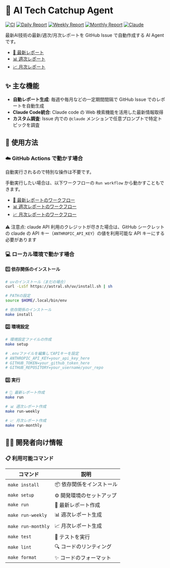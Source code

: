 # 🤖 AI Tech Catchup Agent

[![CI](https://github.com/Yagami360/ai-tech-catchup-agent/actions/workflows/ci.yml/badge.svg)](https://github.com/Yagami360/ai-tech-catchup-agent/actions/workflows/ci.yml)
[![Daily Report](https://github.com/Yagami360/ai-tech-catchup-agent/actions/workflows/daily-report.yml/badge.svg)](https://github.com/Yagami360/ai-tech-catchup-agent/actions/workflows/daily-report.yml)
[![Weekly Report](https://github.com/Yagami360/ai-tech-catchup-agent/actions/workflows/weekly-report.yml/badge.svg)](https://github.com/Yagami360/ai-tech-catchup-agent/actions/workflows/weekly-report.yml)
[![Monthly Report](https://github.com/Yagami360/ai-tech-catchup-agent/actions/workflows/monthly-report.yml/badge.svg)](https://github.com/Yagami360/ai-tech-catchup-agent/actions/workflows/monthly-report.yml)
[![Claude](https://github.com/Yagami360/ai-tech-catchup-agent/actions/workflows/claude.yml/badge.svg)](https://github.com/Yagami360/ai-tech-catchup-agent/actions/workflows/claude.yml)

最新AI技術の最新/週次/月次レポートを GitHub Issue で自動作成する AI Agent です。

- [📅 最新レポート](https://github.com/Yagami360/ai-tech-catchup-agent/issues?q=is%3Aissue%20state%3Aopen%20label%3Areport)
- [📊 週次レポート](https://github.com/Yagami360/ai-tech-catchup-agent/issues?q=is%3Aissue%20state%3Aopen%20label%3Aweekly-report)
- [📈 月次レポート](https://github.com/Yagami360/ai-tech-catchup-agent/issues?q=is%3Aissue%20state%3Aopen%20label%3Amonthly-report)

## ✨ 主な機能

- **自動レポート生成**: 毎週や毎月などの一定期間間隔で GitHub Issue でのレポートを自動生成
- **Claude Code統合**: Claude code の Web 検索機能を活用した最新情報取得
- **カスタム調査**: Issue 内での `@claude` メンションで任意プロンプトで特定トピックを調査

## 🚀 使用方法

### ☁️ GitHub Actions で動かす場合

自動実行されるので特別な操作は不要です。

手動実行したい場合は、以下ワークフローの `Run workflow` から動かすこともできます。

- [📅 最新レポートのワークフロー](https://github.com/Yagami360/ai-tech-catchup-agent/actions/workflows/daily-report.yml)
- [📊 週次レポートのワークフロー](https://github.com/Yagami360/ai-tech-catchup-agent/actions/workflows/weekly-report.yml)
- [📈 月次レポートのワークフロー](https://github.com/Yagami360/ai-tech-catchup-agent/actions/workflows/monthly-report.yml)

⚠️ 注意点: claude API 利用のクレジットが尽きた場合は、GitHub シークレットの claude の API キー（`ANTHROPIC_API_KEY`）の値を利用可能な API キーにする必要があります

### 💻 ローカル環境で動かす場合

#### 1️⃣ 依存関係のインストール

```bash
# uvのインストール（まだの場合）
curl -LsSf https://astral.sh/uv/install.sh | sh

# PATHの設定
source $HOME/.local/bin/env

# 依存関係のインストール
make install
```

#### 2️⃣ 環境設定

```bash
# 環境設定ファイルの作成
make setup

# .envファイルを編集してAPIキーを設定
# ANTHROPIC_API_KEY=your_api_key_here
# GITHUB_TOKEN=your_github_token_here
# GITHUB_REPOSITORY=your_username/your_repo
```

#### 3️⃣ 実行

```bash
# 📰 最新レポート作成
make run

# 📊 週次レポート作成
make run-weekly

# 📈 月次レポート作成
make run-monthly
```

## 👨‍💻 開発者向け情報

### 📋 利用可能コマンド

| コマンド | 説明 |
|---------|------|
| `make install` | 📦 依存関係をインストール |
| `make setup` | ⚙️ 開発環境のセットアップ |
| `make run` | 📰 最新レポート作成 |
| `make run-weekly` | 📊 週次レポート生成 |
| `make run-monthly` | 📈 月次レポート生成 |
| `make test` | 🧪 テストを実行 |
| `make lint` | 🔍 コードのリンティング |
| `make format` | ✨ コードのフォーマット |
